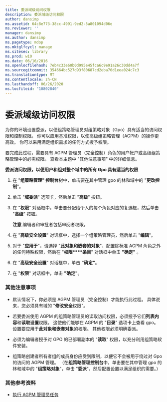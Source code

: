 ```yaml
---
title: 委派域级访问权限
description: 委派域级访问权限
author: dansimp
ms.assetid: 64c8e773-38cc-4991-9ed2-5a801094d06e
ms.reviewer: ''
manager: dansimp
ms.author: dansimp
ms.pagetype: mdop
ms.mktglfcycl: manage
ms.sitesec: library
ms.prod: w10
ms.date: 06/16/2016
ms.openlocfilehash: 7eb4c33e60b0d995e45fca6c9e91a26c30dd4a7f
ms.sourcegitcommit: 354664bc527d93f80687cd2eba70d1eea024c7c3
ms.translationtype: MT
ms.contentlocale: zh-CN
ms.lasthandoff: 06/26/2020
ms.locfileid: "10802840"
---
```

# 委派域级访问权限


为你的环境设置委派，以便组策略管理员对组策略对象（Gpo）具有适当的访问权限和控制权限。 你可以应用基准权限，以使高级组策略管理（AGPM）的操作更高效。 你可以采用满足组织需求的任何方式授予权限。

要完成此过程，需要具有 AGPM 管理员（完全控制）角色的用户帐户或高级组策略管理中的必需权限。 查看本主题中 "其他注意事项" 中的详细信息。

**委派访问权限，以便用户和组对整个域中的所有 Gpo 具有适当的权限**

1.  在 "**组策略管理" 控制台**树中，单击要在其中管理 gpo 的林和域中的 "**更改控制**"。

2.  单击 "**域委派**" 选项卡，然后单击 "**高级**" 按钮。

3.  在 "**权限**" 对话框中，单击要分配给个人的每个角色对应的复选框，然后单击 "**高级**" 按钮。

    **注意** 编辑者和审批者包括审阅者权限。

     

4.  在 "**高级安全设置**" 对话框中，选择一个组策略管理员，然后单击 "**编辑**"。

5.  对于 "**应用于**"，请选择 "**此对象和嵌套的对象**"，配置除标准 AGPM 角色之外的任何特殊权限，然后在 "**权限****条目**" 对话框中单击 **"确定"** 。

6.  在 "**高级安全设置**" 对话框中，单击 **"确定"**。

7.  在 "**权限**" 对话框中，单击 **"确定"**。

### 其他注意事项

-   默认情况下，你必须是 AGPM 管理员（完全控制）才能执行此过程。 具体说来，您必须具有域的 "**修改安全**权限"。

-   若要委派使用 AGPM 的组策略管理员的读取访问权限，必须授予它们**列表内容**和**读取设置**权限。 这使他们能够在 AGPM 的 "**目录**" 选项卡上查看 gpo。 设置要应用于**此对象和嵌套对象**的权限。 其他权限必须明确委派。

-   必须为编辑者授予对 GPO 的已部署副本的 "**读取**" 权限，以充分利用组策略软件安装。

-   组策略创建者所有者组的成员身份应受到限制，以便它不会被用于绕过对 Gpo 的访问的 AGPM 管理。 （在**组策略管理控制台**中，单击要在其中管理 gpo 的林和域中的 "**组策略对象**"，单击 "**委派**"，然后配置设置以满足组织的需要。）

### 其他参考资料

-   [执行 AGPM 管理员任务](performing-agpm-administrator-tasks.md)

 

 





